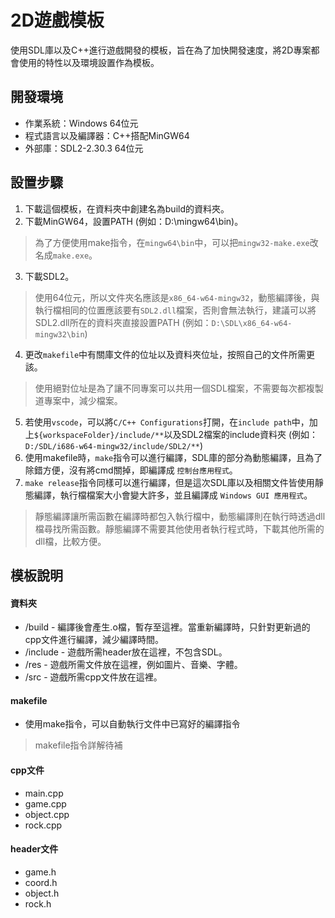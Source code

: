 # 2D遊戲模板
使用SDL庫以及C++進行遊戲開發的模板，旨在為了加快開發速度，將2D專案都會使用的特性以及環境設置作為模板。

## 開發環境
- 作業系統：Windows 64位元
- 程式語言以及編譯器：C++搭配MinGW64
- 外部庫：SDL2-2.30.3 64位元

## 設置步驟
1. 下載這個模板，在資料夾中創建名為build的資料夾。
2. 下載MinGW64，設置PATH (例如：D:\mingw64\bin)。
> 為了方便使用make指令，在`mingw64\bin`中，可以把`mingw32-make.exe`改名成`make.exe`。
3. 下載SDL2。
> 使用64位元，所以文件夾名應該是`x86_64-w64-mingw32`，動態編譯後，與執行檔相同的位置應該要有`SDL2.dll`檔案，否則會無法執行，建議可以將SDL2.dll所在的資料夾直接設置PATH (例如：`D:\SDL\x86_64-w64-mingw32\bin`)
4. 更改`makefile`中有關庫文件的位址以及資料夾位址，按照自己的文件所需更該。
> 使用絕對位址是為了讓不同專案可以共用一個SDL檔案，不需要每次都複製道專案中，減少檔案。
5. 若使用`vscode`，可以將`C/C++ Configurations`打開，在`include path`中，加上`${workspaceFolder}/include/**`以及SDL2檔案的include資料夾 (例如：`D:/SDL/i686-w64-mingw32/include/SDL2/**`)
6. 使用makefile時，`make`指令可以進行編譯，SDL庫的部分為動態編譯，且為了除錯方便，沒有將cmd關掉，即編譯成 `控制台應用程式`。
7. `make release`指令同樣可以進行編譯，但是這次SDL庫以及相關文件皆使用靜態編譯，執行檔檔案大小會變大許多，並且編譯成 `Windows GUI 應用程式`。
> 靜態編譯讓所需函數在編譯時都包入執行檔中，動態編譯則在執行時透過dll檔尋找所需函數。靜態編譯不需要其他使用者執行程式時，下載其他所需的dll檔，比較方便。

## 模板說明
#### 資料夾
- /build - 編譯後會產生.o檔，暫存至這裡。當重新編譯時，只針對更新過的cpp文件進行編譯，減少編譯時間。
- /include - 遊戲所需header放在這裡，不包含SDL。
- /res - 遊戲所需文件放在這裡，例如圖片、音樂、字體。
- /src - 遊戲所需cpp文件放在這裡。

#### makefile
- 使用make指令，可以自動執行文件中已寫好的編譯指令
> makefile指令詳解待補

#### cpp文件
- main.cpp
- game.cpp
- object.cpp
- rock.cpp

#### header文件
- game.h
- coord.h
- object.h
- rock.h
